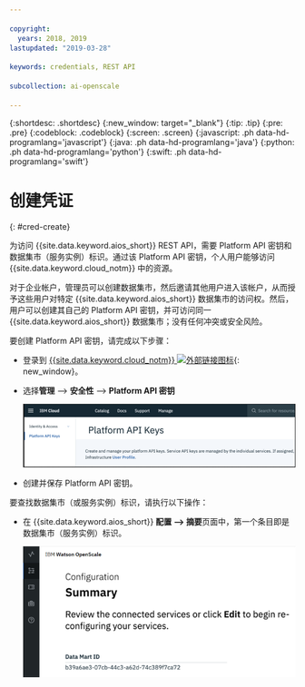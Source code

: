```yaml
---

copyright:
  years: 2018, 2019
lastupdated: "2019-03-28"

keywords: credentials, REST API

subcollection: ai-openscale

---
```


{:shortdesc: .shortdesc}
{:new_window: target="_blank"}
{:tip: .tip}
{:pre: .pre}
{:codeblock: .codeblock}
{:screen: .screen}
{:javascript: .ph data-hd-programlang='javascript'}
{:java: .ph data-hd-programlang='java'}
{:python: .ph data-hd-programlang='python'}
{:swift: .ph data-hd-programlang='swift'}

# 创建凭证
{: #cred-create}

为访问 {{site.data.keyword.aios_short}} REST API，需要 Platform API 密钥和数据集市（服务实例）标识。通过该 Platform API 密钥，个人用户能够访问 {{site.data.keyword.cloud_notm}} 中的资源。

对于企业帐户，管理员可以创建数据集市，然后邀请其他用户进入该帐户，从而授予这些用户对特定 {{site.data.keyword.aios_short}} 数据集市的访问权。然后，用户可以创建其自己的 Platform API 密钥，并可访问同一 {{site.data.keyword.aios_short}} 数据集市；没有任何冲突或安全风险。

要创建 Platform API 密钥，请完成以下步骤：

- 登录到 [{{site.data.keyword.cloud_notm}} ![外部链接图标](../../icons/launch-glyph.svg "外部链接图标")](https://{DomainName}){: new_window}。

- 选择**管理** --> **安全性** --> **Platform API 密钥**

    ![Platform API 密钥](images/cred-api-key.png)

- 创建并保存 Platform API 密钥。

要查找数据集市（或服务实例）标识，请执行以下操作：

- 在 {{site.data.keyword.aios_short}} **配置 --> 摘要**页面中，第一个条目即是数据集市（服务实例）标识。

    ![数据集市标识](images/data-mart-id.png)
